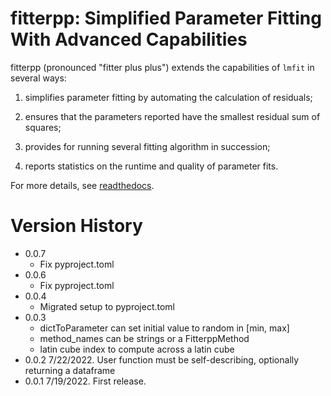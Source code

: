 
# fitterpp: Simplified Parameter Fitting With Advanced Capabilities

fitterpp (pronounced "fitter plus plus") extends the capabilities of ``lmfit`` in several ways:

1. simplifies parameter fitting by automating the calculation of residuals;

2. ensures that the parameters reported have the smallest residual sum of squares;

3. provides for running several fitting algorithm in succession;

4. reports statistics on the runtime and quality of parameter fits.

For more details, see 
[readthedocs](https://fitterpp.readthedocs.io/en/latest/
).

# Version History
* 0.0.7
  * Fix pyproject.toml
* 0.0.6
  * Fix pyproject.toml
* 0.0.4
  * Migrated setup to pyproject.toml 
* 0.0.3 
  * dictToParameter can set initial value to random in [min, max]
  * method_names can be strings or a FitterppMethod
  * latin cube index to compute across a latin cube
* 0.0.2 7/22/2022.
    User function must be self-describing, optionally returning a dataframe
* 0.0.1 7/19/2022. First release.
